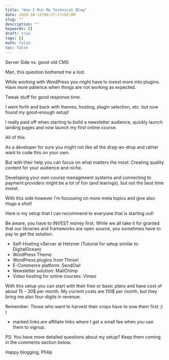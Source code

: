 ```yaml
---
title: "How I Run My Technical Blog"
date: 2020-10-11T09:27:17+02:00
slug: ""
description: ""
keywords: []
draft: true
tags: []
math: false
toc: false
---
```


Server Side vs. good-old CMS

Man, this question bothered me a lost.  

While working with WordPress you might have to invest more into plugins. Have more patience when things are not working as expected.

Tweak stuff for good response time.

I went forth and back with themes, hosting, plugin selection, etc. but now found my good-enough setup!


I really paid off when starting to build a newsletter audience, quickly launch landing pages and now launch my first online course.

All of this 

As a developer for sure you might not like all the drag-an-drop and rather want to code this on your own.

But with their help you can focus on what matters the most: Creating quality content for your audience and niche.

Developing your own course managmeent systems and connecting to payment providers might be a lot of fun (and learings), but not the best time invest.


With this side however I'm focussing on more meta topics and give also Hugo a shot!

Here is my setup that I can recommend to everyone that is starting out!

Be aware, you have to INVEST money first. While we all take it for granted that our libraries and frameworks are open source, you sometimes have to pay to get the solution.

- Self-Hosting vServer at Hetzner (Tutorial for setup similar to DigitalOcean)
- WordPress Theme:
- WordPress plugins from Thrive!
- E-Commerce platform: SendOwl
- Newsletter solution: MailChimp
- Video hosting for online courses: Vimeo

With this setup you can start with their free or basic plans and have cost of about  15 - 30$ per month. My current costs are 110$ per month, but they bring me also four-digits in revenue. 

Remember: Those who want to harvest their crops have to sow them first ;) )

* marked links are affiliate links where I get a small fee when you use them to signup.

PS: You have more detailed questions about my setup? Keep them coming in the comments section below.

Happy blogging,
Philip
